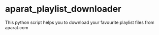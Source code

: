 # aparat_playlist_downloader
This python script helps you to download your favourite playlist files from aparat.com
